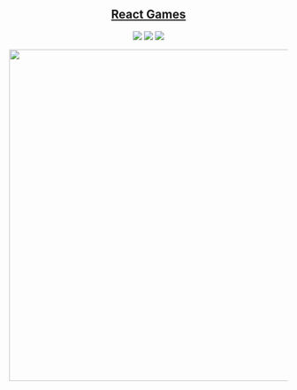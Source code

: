 <section align="center">
<h1><a href="https://react-games-2ewio6fib-iamdennshi.vercel.app">React Games</a></h1>
<p><a href="https://react.dev/"><img src="https://img.shields.io/badge/React-php.svg?style=flat-square&logo=react&logoColor=61DAFB&color=333&longCache=true"/><a href="https://tailwindcss.com/"></a> <a href="https://sass-lang.com/"><img src="https://img.shields.io/badge/SCSS-php.svg?style=flat-square&logo=sass&logoColor=CC6699&color=333&longCache=true"/></a>  <a href="https://reactrouter.com/"><img src="https://img.shields.io/badge/React%20Router-php.svg?style=flat-square&logo=reactrouter&logoColor=CA4245&color=333&longCache=true"/></a></p>
<img style="width:600px;" src="https://github.com/iamdennshi/react-games/assets/89966869/8333b44f-4237-4cf9-b3ce-fe0166c4497e">
</section>
